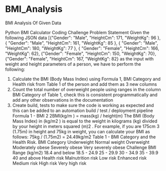 # BMI_Analysis
BMI Analysis Of Given Data

Python BMI Calculator Coding Challenge
Problem Statement
Given the following JSON data
[{"Gender": "Male", "HeightCm": 171, "WeightKg": 96 }, { "Gender": "Male", "HeightCm": 161, "WeightKg": 85 }, { "Gender": "Male", "HeightCm": 180, "WeightKg": 77 }, { "Gender": "Female", "HeightCm": 166, "WeightKg": 62}, {"Gender": "Female", "HeightCm": 150, "WeightKg": 70}, {"Gender": "Female", "HeightCm": 167, "WeightKg": 82} as the input with weight and height parameters of a person,
we have to perform the following:
1) Calculate the BMI (Body Mass Index) using Formula 1, BMI Category and Health
risk from Table 1 of the person and add them as 3 new columns
2) Count the total number of overweight people using ranges in the column BMI
Category of Table 1, check this is consistent programmatically and add any other
observations in the documentation
3) Create build, tests to make sure the code is working as expected and this can be
added to an automation build / test / deployment pipeline
Formula 1 - BMI
2 2BMI(kg/m ) = mass(kg) / height(m)
The BMI (Body Mass Index) in (kg/m2 ) is equal to the weight in kilograms (kg) divided
by your height in meters squared (m)2 . For example, if you are 175cm
3
(1.75m) in height and 75kg in weight, you can calculate your BMI as follows: 75kg /
(1.75m2) = 24.49kg/m2
Table 1 - BMI Category and the Health Risk.
BMI Category
Underweight Normal weight Overweight Moderately obese Severely obese Very
severely obese
Challenge
BMI Range (kg/m2)
18.4 and below 18.5 - 24.9
25 - 29.9
30 - 34.9
35 - 39.9
40 and above
Health risk
Malnutrition risk Low risk Enhanced risk Medium risk High risk
Very high risk
